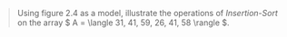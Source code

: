 > Using figure 2.4 as a model, illustrate the operations of _Insertion-Sort_ on the array $ A = \langle 31, 41, 59, 26, 41, 58 \rangle $.

